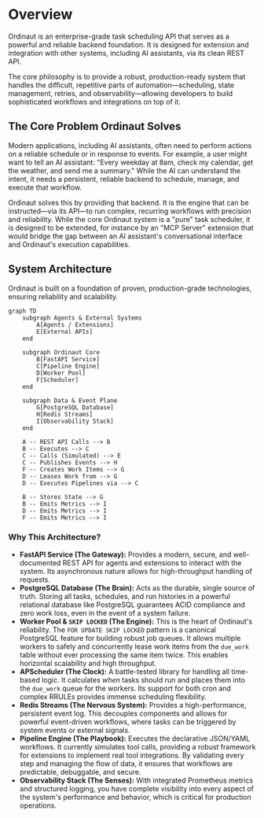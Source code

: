 # Overview

Ordinaut is an enterprise-grade task scheduling API that serves as a powerful and reliable backend foundation. It is designed for extension and integration with other systems, including AI assistants, via its clean REST API.

The core philosophy is to provide a robust, production-ready system that handles the difficult, repetitive parts of automation—scheduling, state management, retries, and observability—allowing developers to build sophisticated workflows and integrations on top of it.

## The Core Problem Ordinaut Solves

Modern applications, including AI assistants, often need to perform actions on a reliable schedule or in response to events. For example, a user might want to tell an AI assistant: "Every weekday at 8am, check my calendar, get the weather, and send me a summary." While the AI can understand the intent, it needs a persistent, reliable backend to schedule, manage, and execute that workflow.

Ordinaut solves this by providing that backend. It is the engine that can be instructed—via its API—to run complex, recurring workflows with precision and reliability. While the core Ordinaut system is a "pure" task scheduler, it is designed to be extended, for instance by an "MCP Server" extension that would bridge the gap between an AI assistant's conversational interface and Ordinaut's execution capabilities.

## System Architecture

Ordinaut is built on a foundation of proven, production-grade technologies, ensuring reliability and scalability.

```mermaid
graph TD
    subgraph Agents & External Systems
        A[Agents / Extensions]
        E[External APIs]
    end

    subgraph Ordinaut Core
        B[FastAPI Service]
        C[Pipeline Engine]
        D[Worker Pool]
        F[Scheduler]
    end

    subgraph Data & Event Plane
        G[PostgreSQL Database]
        H[Redis Streams]
        I[Observability Stack]
    end

    A -- REST API Calls --> B
    B -- Executes --> C
    C -- Calls (Simulated) --> E
    C -- Publishes Events --> H
    F -- Creates Work Items --> G
    D -- Leases Work from --> G
    D -- Executes Pipelines via --> C
    
    B -- Stores State --> G
    B -- Emits Metrics --> I
    D -- Emits Metrics --> I
    F -- Emits Metrics --> I
```

### Why This Architecture?

*   **FastAPI Service (The Gateway):** Provides a modern, secure, and well-documented REST API for agents and extensions to interact with the system. Its asynchronous nature allows for high-throughput handling of requests.
*   **PostgreSQL Database (The Brain):** Acts as the durable, single source of truth. Storing all tasks, schedules, and run histories in a powerful relational database like PostgreSQL guarantees ACID compliance and zero work loss, even in the event of a system failure.
*   **Worker Pool & `SKIP LOCKED` (The Engine):** This is the heart of Ordinaut's reliability. The `FOR UPDATE SKIP LOCKED` pattern is a canonical PostgreSQL feature for building robust job queues. It allows multiple workers to safely and concurrently lease work items from the `due_work` table without ever processing the same item twice. This enables horizontal scalability and high throughput.
*   **APScheduler (The Clock):** A battle-tested library for handling all time-based logic. It calculates *when* tasks should run and places them into the `due_work` queue for the workers. Its support for both cron and complex RRULEs provides immense scheduling flexibility.
*   **Redis Streams (The Nervous System):** Provides a high-performance, persistent event log. This decouples components and allows for powerful event-driven workflows, where tasks can be triggered by system events or external signals.
*   **Pipeline Engine (The Playbook):** Executes the declarative JSON/YAML workflows. It currently simulates tool calls, providing a robust framework for extensions to implement real tool integrations. By validating every step and managing the flow of data, it ensures that workflows are predictable, debuggable, and secure.
*   **Observability Stack (The Senses):** With integrated Prometheus metrics and structured logging, you have complete visibility into every aspect of the system's performance and behavior, which is critical for production operations.